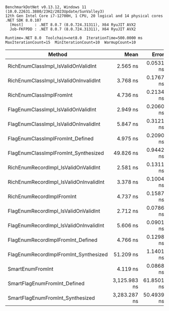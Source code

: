 ```

BenchmarkDotNet v0.13.12, Windows 11 (10.0.22631.3880/23H2/2023Update/SunValley3)
12th Gen Intel Core i7-12700H, 1 CPU, 20 logical and 14 physical cores
.NET SDK 8.0.107
  [Host]     : .NET 8.0.7 (8.0.724.31311), X64 RyuJIT AVX2
  Job-FKFPDD : .NET 8.0.7 (8.0.724.31311), X64 RyuJIT AVX2

Runtime=.NET 8.0  Toolchain=net8.0  IterationTime=500.0000 ms
MaxIterationCount=15  MinIterationCount=10  WarmupCount=10

```

| Method                                 |         Mean |      Error |     StdDev |  Ratio | RatioSD |
|----------------------------------------|-------------:|-----------:|-----------:|-------:|--------:|
| RichEnumClassImpl_IsValidOnValidInt    |     2.565 ns |  0.0531 ns |  0.0278 ns |   0.55 |    0.02 |
| RichEnumClassImpl_IsValidOnInvalidInt  |     3.768 ns |  0.1767 ns |  0.1653 ns |   0.80 |    0.05 |
| RichEnumClassImplFromInt               |     4.736 ns |  0.2134 ns |  0.1996 ns |   1.00 |    0.00 |
| FlagEnumClassImpl_IsValidOnValidInt    |     2.949 ns |  0.2060 ns |  0.1826 ns |   0.62 |    0.04 |
| FlagEnumClassImpl_IsValidOnInvalidInt  |     5.847 ns |  0.3121 ns |  0.2919 ns |   1.24 |    0.08 |
| FlagEnumClassImplFromInt_Defined       |     4.975 ns |  0.2090 ns |  0.1955 ns |   1.05 |    0.05 |
| FlagEnumClassImplFromInt_Synthesized   |    49.826 ns |  0.9442 ns |  0.7372 ns |  10.53 |    0.40 |
| RichEnumRecordImpl_IsValidOnValidInt   |     2.581 ns |  0.1311 ns |  0.1226 ns |   0.55 |    0.02 |
| RichEnumRecordImpl_IsValidOnInvalidInt |     3.378 ns |  0.1004 ns |  0.0890 ns |   0.72 |    0.04 |
| RichEnumRecordImplFromInt              |     4.737 ns |  0.1587 ns |  0.1239 ns |   1.00 |    0.05 |
| FlagEnumRecordImpl_IsValidOnValidInt   |     2.712 ns |  0.0786 ns |  0.0614 ns |   0.57 |    0.02 |
| FlagEnumRecordImpl_IsValidOnInvalidInt |     5.606 ns |  0.0901 ns |  0.0596 ns |   1.19 |    0.05 |
| FlagEnumRecordImplFromInt_Defined      |     4.766 ns |  0.1298 ns |  0.0772 ns |   1.01 |    0.05 |
| FlagEnumRecordImplFromInt_Synthesized  |    51.209 ns |  1.1401 ns |  1.0664 ns |  10.83 |    0.48 |
| SmartEnumFromInt                       |     4.119 ns |  0.0868 ns |  0.0574 ns |   0.87 |    0.04 |
| SmartFlagEnumFromInt_Defined           | 3,125.983 ns | 61.8501 ns | 40.9100 ns | 662.05 |   27.26 |
| SmartFlagEnumFromInt_Synthesized       | 3,283.287 ns | 50.4939 ns | 26.4093 ns | 702.69 |   25.99 |
